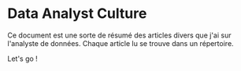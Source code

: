 # Data Analyst Culture

Ce document est une sorte de résumé des articles divers que j'ai sur l'analyste de données.
Chaque article lu se trouve dans un répertoire.

Let's go !
